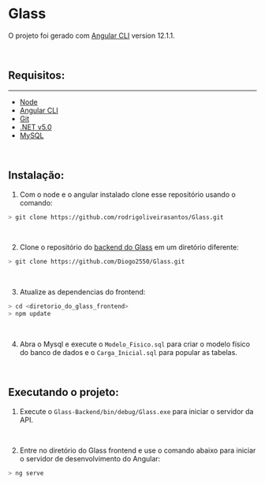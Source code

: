# Glass

O projeto foi gerado com [Angular CLI](https://github.com/angular/angular-cli) version 12.1.1.

<br/>

## Requisitos:
<hr/>

- [Node](https://nodejs.org/en/)
- [Angular CLI](https://angular.io/cli)
- [Git](https://git-scm.com/downloads)
- [.NET v5.0](https://dotnet.microsoft.com/download)
- [MySQL]()

<br />

## Instalação:
1. Com o node e o angular instalado clone esse repositório usando o comando:
```bash
> git clone https://github.com/rodrigoliveirasantos/Glass.git
```

<br />

2. Clone o repositório do [backend do Glass](https://github.com/Diogo2550/Glass) em um diretório diferente:
```bash
> git clone https://github.com/Diogo2550/Glass.git
```

<br />

3. Atualize as dependencias do frontend:
```bash
> cd <diretorio_do_glass_frontend>
> npm update
```

<br />

4. Abra o Mysql e execute o `Modelo_Fisico.sql` para criar o modelo físico do banco de dados e o `Carga_Inicial.sql` para popular as tabelas.

<br />


## Executando o projeto:

1. Execute o `Glass-Backend/bin/debug/Glass.exe` para iniciar o servidor da API.

<br />

2. Entre no diretório do Glass frontend e use o comando abaixo para iniciar o servidor de desenvolvimento do Angular:
```bash
> ng serve
```




